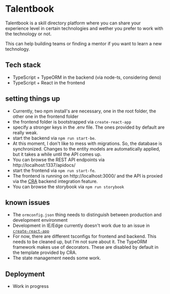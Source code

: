 # Talentbook 

Talentbook is a skill directory platform where you can share your experience level in certain technologies and wether you prefer to work with the technology or not.

This can help building teams or finding a mentor if you want to learn a new technology.

## Tech stack

* TypeScript + TypeORM in the backend (via node-ts, considering deno)
* TypeScript + React in the frontend

## setting things up

* Currently, two npm install's are necessary, one in the root folder, the other one in the frontend folder
* the frontend folder is bootstrapped via `create-react-app`
* specify a stronger keys in the .env file. The ones provided by default are really weak.
* start the backend via `npm run start-be`. 
* At this moment, I don't like to mess with migrations. So, the database is synchronized. Changes to the entity models are automatically applied, but it takes a while until the API comes up.
* You can browse the REST API endpoints via http://localhost:1337/apidocs/
* start the frontend via `npm run start-fe`.
* The frontend is running on http://localhost:3000/ and the API is proxied via the [CRA](https://create-react-app.dev) backend integration feature.
* You can browse the storybook via `npm run storybook`

## known issues

* The `ormconfig.json` thing needs to distinguish between production and development environment
* Development in IE/Edge currently doesn't work due to an issue in [`create-react-app`](https://github.com/facebook/create-react-app/issues/8153)
* For now, there are different tsconfigs for frontend and backend. This needs to be cleaned up, but I'm not sure about it. The TypeORM framework makes use of decorators. These are disabled by default in the template provided by CRA.
* The state management needs some work.

## Deployment

* Work in progress